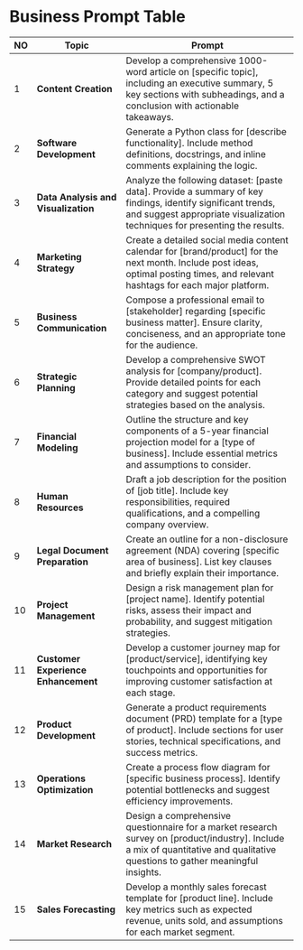 # Business Prompt Table

| NO | Topic | Prompt |
|----|----------------------------------|-------|
| 1  | **Content Creation**             | Develop a comprehensive 1000-word article on [specific topic], including an executive summary, 5 key sections with subheadings, and a conclusion with actionable takeaways. |
| 2  | **Software Development**         | Generate a Python class for [describe functionality]. Include method definitions, docstrings, and inline comments explaining the logic. |
| 3  | **Data Analysis and Visualization** | Analyze the following dataset: [paste data]. Provide a summary of key findings, identify significant trends, and suggest appropriate visualization techniques for presenting the results. |
| 4  | **Marketing Strategy**           | Create a detailed social media content calendar for [brand/product] for the next month. Include post ideas, optimal posting times, and relevant hashtags for each major platform. |
| 5  | **Business Communication**       | Compose a professional email to [stakeholder] regarding [specific business matter]. Ensure clarity, conciseness, and an appropriate tone for the audience. |
| 6  | **Strategic Planning**           | Develop a comprehensive SWOT analysis for [company/product]. Provide detailed points for each category and suggest potential strategies based on the analysis. |
| 7  | **Financial Modeling**           | Outline the structure and key components of a 5-year financial projection model for a [type of business]. Include essential metrics and assumptions to consider. |
| 8  | **Human Resources**              | Draft a job description for the position of [job title]. Include key responsibilities, required qualifications, and a compelling company overview. |
| 9  | **Legal Document Preparation**   | Create an outline for a non-disclosure agreement (NDA) covering [specific area of business]. List key clauses and briefly explain their importance. |
| 10 | **Project Management**           | Design a risk management plan for [project name]. Identify potential risks, assess their impact and probability, and suggest mitigation strategies. |
| 11 | **Customer Experience Enhancement** | Develop a customer journey map for [product/service], identifying key touchpoints and opportunities for improving customer satisfaction at each stage. |
| 12 | **Product Development**          | Generate a product requirements document (PRD) template for a [type of product]. Include sections for user stories, technical specifications, and success metrics. |
| 13 | **Operations Optimization**      | Create a process flow diagram for [specific business process]. Identify potential bottlenecks and suggest efficiency improvements. |
| 14 | **Market Research**              | Design a comprehensive questionnaire for a market research survey on [product/industry]. Include a mix of quantitative and qualitative questions to gather meaningful insights. |
| 15 | **Sales Forecasting**            | Develop a monthly sales forecast template for [product line]. Include key metrics such as expected revenue, units sold, and assumptions for each market segment. |
